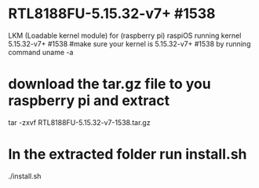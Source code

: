# RTL8188FU-5.15.32-v7+ #1538
LKM (Loadable kernel module) for (raspberry pi) raspiOS running kernel 5.15.32-v7+ #1538
#make sure your kernel is 5.15.32-v7+ #1538 by running command
  uname -a

# download the tar.gz file to you raspberry pi and extract 
  tar -zxvf RTL8188FU-5.15.32-v7-1538.tar.gz
  
# In the extracted folder run install.sh
  ./install.sh
